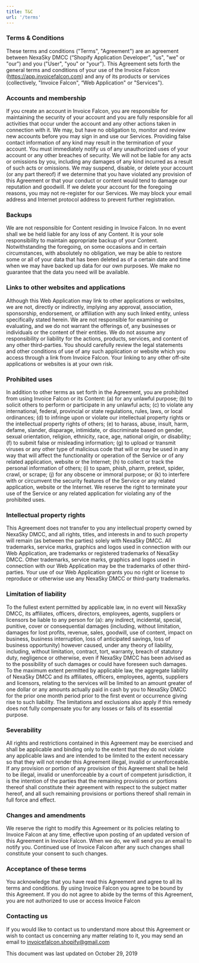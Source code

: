```yaml
---
title: T&C
url: '/terms'
---
```


### Terms & Conditions

These terms and conditions ("Terms", "Agreement") are an agreement between NexaSky DMCC (“Shopify Application Developer", "us", "we" or "our") and you ("User", "you" or "your"). This Agreement sets forth the general terms and conditions of your use of the Invoice Falcon (https://app.invoicefalcon.com) and any of its products or services (collectively, "Invoice Falcon", “Web Application" or "Services").

### Accounts and membership
If you create an account in Invoice Falcon, you are responsible for maintaining the security of your account and you are fully responsible for all activities that occur under the account and any other actions taken in connection with it. We may, but have no obligation to, monitor and review new accounts before you may sign in and use our Services. Providing false contact information of any kind may result in the termination of your account. You must immediately notify us of any unauthorized uses of your account or any other breaches of security. We will not be liable for any acts or omissions by you, including any damages of any kind incurred as a result of such acts or omissions. We may suspend, disable, or delete your account (or any part thereof) if we determine that you have violated any provision of this Agreement or that your conduct or content would tend to damage our reputation and goodwill. If we delete your account for the foregoing reasons, you may not re-register for our Services. We may block your email address and Internet protocol address to prevent further registration.

### Backups
We are not responsible for Content residing in Invoice Falcon. In no event shall we be held liable for any loss of any Content. It is your sole responsibility to maintain appropriate backup of your Content. Notwithstanding the foregoing, on some occasions and in certain circumstances, with absolutely no obligation, we may be able to restore some or all of your data that has been deleted as of a certain date and time when we may have backed up data for our own purposes. We make no guarantee that the data you need will be available.

### Links to other websites and applications
Although this Web Application may link to other applications or websites, we are not, directly or indirectly, implying any approval, association, sponsorship, endorsement, or affiliation with any such linked entity, unless specifically stated herein. We are not responsible for examining or evaluating, and we do not warrant the offerings of, any businesses or individuals or the content of their entities. We do not assume any responsibility or liability for the actions, products, services, and content of any other third-parties. You should carefully review the legal statements and other conditions of use of any such application or website which you access through a link from Invoice Falcon. Your linking to any other off-site applications or websites is at your own risk.

### Prohibited uses
In addition to other terms as set forth in the Agreement, you are prohibited from using Invoice Falcon or its Content: (a) for any unlawful purpose; (b) to solicit others to perform or participate in any unlawful acts; (c) to violate any international, federal, provincial or state regulations, rules, laws, or local ordinances; (d) to infringe upon or violate our intellectual property rights or the intellectual property rights of others; (e) to harass, abuse, insult, harm, defame, slander, disparage, intimidate, or discriminate based on gender, sexual orientation, religion, ethnicity, race, age, national origin, or disability; (f) to submit false or misleading information; (g) to upload or transmit viruses or any other type of malicious code that will or may be used in any way that will affect the functionality or operation of the Service or of any related application, website or the Internet; (h) to collect or track the personal information of others; (i) to spam, phish, pharm, pretext, spider, crawl, or scrape; (j) for any obscene or immoral purpose; or (k) to interfere with or circumvent the security features of the Service or any related application, website or the Internet. We reserve the right to terminate your use of the Service or any related application for violating any of the prohibited uses.

### Intellectual property rights
This Agreement does not transfer to you any intellectual property owned by NexaSky DMCC, and all rights, titles, and interests in and to such property will remain (as between the parties) solely with NexaSky DMCC. All trademarks, service marks, graphics and logos used in connection with our Web Application, are trademarks or registered trademarks of NexaSky DMCC. Other trademarks, service marks, graphics and logos used in connection with our Web Application may be the trademarks of other third-parties. Your use of our Web Application grants you no right or license to reproduce or otherwise use any NexaSky DMCC or third-party trademarks.

### Limitation of liability
To the fullest extent permitted by applicable law, in no event will NexaSky DMCC, its affiliates, officers, directors, employees, agents, suppliers or licensors be liable to any person for (a): any indirect, incidental, special, punitive, cover or consequential damages (including, without limitation, damages for lost profits, revenue, sales, goodwill, use of content, impact on business, business interruption, loss of anticipated savings, loss of business opportunity) however caused, under any theory of liability, including, without limitation, contract, tort, warranty, breach of statutory duty, negligence or otherwise, even if NexaSky DMCC has been advised as to the possibility of such damages or could have foreseen such damages. To the maximum extent permitted by applicable law, the aggregate liability of NexaSky DMCC and its affiliates, officers, employees, agents, suppliers and licensors, relating to the services will be limited to an amount greater of one dollar or any amounts actually paid in cash by you to NexaSky DMCC for the prior one month period prior to the first event or occurrence giving rise to such liability. The limitations and exclusions also apply if this remedy does not fully compensate you for any losses or fails of its essential purpose.

### Severability
All rights and restrictions contained in this Agreement may be exercised and shall be applicable and binding only to the extent that they do not violate any applicable laws and are intended to be limited to the extent necessary so that they will not render this Agreement illegal, invalid or unenforceable. If any provision or portion of any provision of this Agreement shall be held to be illegal, invalid or unenforceable by a court of competent jurisdiction, it is the intention of the parties that the remaining provisions or portions thereof shall constitute their agreement with respect to the subject matter hereof, and all such remaining provisions or portions thereof shall remain in full force and effect.

### Changes and amendments
We reserve the right to modify this Agreement or its policies relating to Invoice Falcon at any time, effective upon posting of an updated version of this Agreement in Invoice Falcon. When we do, we will send you an email to notify you. Continued use of Invoice Falcon after any such changes shall constitute your consent to such changes.

### Acceptance of these terms
You acknowledge that you have read this Agreement and agree to all its terms and conditions. By using Invoice Falcon you agree to be bound by this Agreement. If you do not agree to abide by the terms of this Agreement, you are not authorized to use or access Invoice Falcon

### Contacting us
If you would like to contact us to understand more about this Agreement or wish to contact us concerning any matter relating to it, you may send an email to invoicefalcon.shopify@gmail.com

This document was last updated on October 29, 2019
